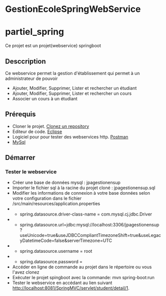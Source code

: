 
# GestionEcoleSpringWebService

# partiel_spring

Ce projet est un projet(webservice) springboot

## Desccription

Ce webservice permet la gestion d'établissement qui permet à un administrateur de pouvoir
* Ajouter, Modifier, Supprimer, Lister et rechercher un étudiant
* Ajouter, Modifier, Supprimer, Lister et rechercher un cours
* Associer un cours à un étudiant

## Prérequis

* Cloner le projet. [Clonez un repository](https://docs.github.com/en/github/creating-cloning-and-archiving-repositories/cloning-a-repository)
* Editeur de code. [Eclipse](https://www.eclipse.org/downloads/packages/installer)
* Logiciel pour pour tester des webservices http. [Postman](https://www.postman.com/downloads/)
* [MySql](https://dev.mysql.com/doc/mysql-installation-excerpt/5.7/en/)

## Démarrer

### Tester le webservice

* Créer une base de données mysql : jpagestionensup
* Importer le fichier sql à la racine du projet cloné : jpagestionensup.sql
* Modifier les informations de connexion à votre base données selon votre configuration dans le fichier /src/main/resources/application.properties
* * spring.datasource.driver-class-name = com.mysql.cj.jdbc.Driver
* * spring.datasource.url=jdbc:mysql://localhost:3306/jpagestionensup?useUnicode=true&useJDBCCompliantTimezoneShift=true&useLegacyDatetimeCode=false&serverTimezone=UTC
* * spring.datasource.username = root
* * spring.datasource.password = 
* Accéder en ligne de commande au projet dans le répertoire ou vous l'avez clonez
* Exécuter le projet spingboot avec la commande: mvn spring-boot:run
* Tester le webservice en accédant au lien suivant [http://localhost:8081/SpringMVC/servlet/student/detail/1](http://localhost:8081/SpringMVC/servlet/student/detail/1).
